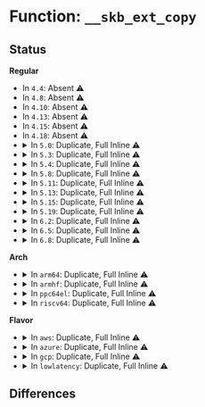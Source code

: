 # Function: <code>__skb_ext_copy</code>

## Status
<b>Regular</b>
<ul>
<li>
In <code>4.4</code>: Absent ⚠️
</li>
<li>
In <code>4.8</code>: Absent ⚠️
</li>
<li>
In <code>4.10</code>: Absent ⚠️
</li>
<li>
In <code>4.13</code>: Absent ⚠️
</li>
<li>
In <code>4.15</code>: Absent ⚠️
</li>
<li>
In <code>4.18</code>: Absent ⚠️
</li>
<li>
<details>
<summary>In <code>5.0</code>: Duplicate, Full Inline ⚠️</summary>

**Collision:** Static Duplication

**Inline:** Full

**Transformation:** False

**Instances:**

```
In net/core/skbuff.c (ffffffff8189c011)
Location: include/linux/skbuff.h:3945
Inline: True
Inline callers:
  - net/core/skbuff.c:__copy_skb_header
```
```
In net/ipv4/ip_output.c (ffffffff81918fdb)
Location: include/linux/skbuff.h:3945
Inline: True
Inline callers:
  - net/ipv4/ip_output.c:ip_copy_metadata
```
```
In net/ipv6/ip6_output.c (ffffffff819958d8)
Location: include/linux/skbuff.h:3945
Inline: True
Inline callers:
  - net/ipv6/ip6_output.c:ip6_copy_metadata
```
</details>
</li>
<li>
<details>
<summary>In <code>5.3</code>: Duplicate, Full Inline ⚠️</summary>

**Collision:** Static Duplication

**Inline:** Full

**Transformation:** False

**Instances:**

```
In net/core/skbuff.c (ffffffff818e68bf)
Location: include/linux/skbuff.h:4052
Inline: True
Inline callers:
  - net/core/skbuff.c:__copy_skb_header
```
```
In net/ipv4/ip_output.c (ffffffff8197b103)
Location: include/linux/skbuff.h:4052
Inline: True
Inline callers:
  - net/ipv4/ip_output.c:ip_copy_metadata
```
```
In net/ipv6/ip6_output.c (ffffffff81a01190)
Location: include/linux/skbuff.h:4052
Inline: True
Inline callers:
  - net/ipv6/ip6_output.c:ip6_copy_metadata
```
</details>
</li>
<li>
<details>
<summary>In <code>5.4</code>: Duplicate, Full Inline ⚠️</summary>

**Collision:** Static Duplication

**Inline:** Full

**Transformation:** False

**Instances:**

```
In net/core/skbuff.c (ffffffff81918a07)
Location: include/linux/skbuff.h:4124
Inline: True
Inline callers:
  - net/core/skbuff.c:__copy_skb_header
```
```
In net/ipv4/ip_output.c (ffffffff819b1a73)
Location: include/linux/skbuff.h:4124
Inline: True
Inline callers:
  - net/ipv4/ip_output.c:ip_copy_metadata
```
```
In net/ipv6/ip6_output.c (ffffffff81a37d6c)
Location: include/linux/skbuff.h:4124
Inline: True
Inline callers:
  - net/ipv6/ip6_output.c:ip6_copy_metadata
```
</details>
</li>
<li>
<details>
<summary>In <code>5.8</code>: Duplicate, Full Inline ⚠️</summary>

**Collision:** Static Duplication

**Inline:** Full

**Transformation:** False

**Instances:**

```
In net/core/skbuff.c (ffffffff819ec84e)
Location: include/linux/skbuff.h:4164
Inline: True
Inline callers:
  - net/core/skbuff.c:__copy_skb_header
```
```
In net/ipv4/ip_output.c (ffffffff81a9c2ad)
Location: include/linux/skbuff.h:4164
Inline: True
Inline callers:
  - net/ipv4/ip_output.c:ip_copy_metadata
```
```
In net/ipv6/ip6_output.c (ffffffff81b2dd3a)
Location: include/linux/skbuff.h:4164
Inline: True
Inline callers:
  - net/ipv6/ip6_output.c:ip6_copy_metadata
```
</details>
</li>
<li>
<details>
<summary>In <code>5.11</code>: Duplicate, Full Inline ⚠️</summary>

**Collision:** Static Duplication

**Inline:** Full

**Transformation:** False

**Instances:**

```
In net/core/skbuff.c (ffffffff819ec50e)
Location: include/linux/skbuff.h:4193
Inline: True
Inline callers:
  - net/core/skbuff.c:__copy_skb_header
```
```
In net/ipv4/ip_output.c (ffffffff81aa610d)
Location: include/linux/skbuff.h:4193
Inline: True
Inline callers:
  - net/ipv4/ip_output.c:ip_copy_metadata
```
```
In net/ipv4/tcp_output.c (ffffffff81acafb6)
Location: include/linux/skbuff.h:4193
Inline: True
Inline callers:
  - net/ipv4/tcp_output.c:tcp_mtu_probe
  - net/ipv4/tcp_output.c:tso_fragment
  - net/ipv4/tcp_output.c:tcp_fragment
```
```
In net/ipv6/ip6_output.c (ffffffff81b3c78a)
Location: include/linux/skbuff.h:4193
Inline: True
Inline callers:
  - net/ipv6/ip6_output.c:ip6_copy_metadata
```
</details>
</li>
<li>
<details>
<summary>In <code>5.13</code>: Duplicate, Full Inline ⚠️</summary>

**Collision:** Static Duplication

**Inline:** Full

**Transformation:** False

**Instances:**

```
In net/core/skbuff.c (ffffffff819d29fe)
Location: include/linux/skbuff.h:4257
Inline: True
Inline callers:
  - net/core/skbuff.c:__copy_skb_header
```
```
In net/ipv4/ip_output.c (ffffffff81a912cd)
Location: include/linux/skbuff.h:4257
Inline: True
Inline callers:
  - net/ipv4/ip_output.c:ip_copy_metadata
```
```
In net/ipv4/tcp_output.c (ffffffff81ab5f9c)
Location: include/linux/skbuff.h:4257
Inline: True
Inline callers:
  - net/ipv4/tcp_output.c:tcp_mtu_probe
  - net/ipv4/tcp_output.c:tso_fragment
  - net/ipv4/tcp_output.c:tcp_fragment
```
```
In net/ipv6/ip6_output.c (ffffffff81b29bea)
Location: include/linux/skbuff.h:4257
Inline: True
Inline callers:
  - net/ipv6/ip6_output.c:ip6_copy_metadata
```
</details>
</li>
<li>
<details>
<summary>In <code>5.15</code>: Duplicate, Full Inline ⚠️</summary>

**Collision:** Static Duplication

**Inline:** Full

**Transformation:** False

**Instances:**

```
In net/core/skbuff.c (ffffffff81a82672)
Location: include/linux/skbuff.h:4295
Inline: True
Inline callers:
  - net/core/skbuff.c:__copy_skb_header
```
```
In net/ipv4/ip_output.c (ffffffff81b4c683)
Location: include/linux/skbuff.h:4295
Inline: True
Inline callers:
  - net/ipv4/ip_output.c:ip_copy_metadata
```
```
In net/ipv4/tcp_output.c (ffffffff81b72fec)
Location: include/linux/skbuff.h:4295
Inline: True
Inline callers:
  - net/ipv4/tcp_output.c:tcp_mtu_probe
  - net/ipv4/tcp_output.c:tso_fragment
  - net/ipv4/tcp_output.c:tcp_fragment
```
```
In net/ipv6/ip6_output.c (ffffffff81bef7be)
Location: include/linux/skbuff.h:4295
Inline: True
Inline callers:
  - net/ipv6/ip6_output.c:ip6_copy_metadata
```
</details>
</li>
<li>
<details>
<summary>In <code>5.19</code>: Duplicate, Full Inline ⚠️</summary>

**Collision:** Static Duplication

**Inline:** Full

**Transformation:** False

**Instances:**

```
In net/core/skbuff.c (ffffffff81bf7066)
Location: include/linux/skbuff.h:4717
Inline: True
Inline callers:
  - net/core/skbuff.c:__copy_skb_header
```
```
In net/ipv4/ip_output.c (ffffffff81cd9d0d)
Location: include/linux/skbuff.h:4717
Inline: True
Inline callers:
  - net/ipv4/ip_output.c:ip_copy_metadata
```
```
In net/ipv4/tcp_output.c (ffffffff81d02703)
Location: include/linux/skbuff.h:4717
Inline: True
Inline callers:
  - net/ipv4/tcp_output.c:tcp_mtu_probe
  - net/ipv4/tcp_output.c:tso_fragment
  - net/ipv4/tcp_output.c:tcp_fragment
```
```
In net/ipv6/ip6_output.c (ffffffff81d882dc)
Location: include/linux/skbuff.h:4717
Inline: True
Inline callers:
  - net/ipv6/ip6_output.c:ip6_copy_metadata
```
</details>
</li>
<li>
<details>
<summary>In <code>6.2</code>: Duplicate, Full Inline ⚠️</summary>

**Collision:** Static Duplication

**Inline:** Full

**Transformation:** False

**Instances:**

```
In net/core/skbuff.c (ffffffff81da5fd6)
Location: include/linux/skbuff.h:4613
Inline: True
Inline callers:
  - net/core/skbuff.c:__copy_skb_header
```
```
In net/ipv4/ip_output.c (ffffffff81e9a49d)
Location: include/linux/skbuff.h:4613
Inline: True
Inline callers:
  - net/ipv4/ip_output.c:ip_copy_metadata
```
```
In net/ipv4/tcp_output.c (ffffffff81ec78e3)
Location: include/linux/skbuff.h:4613
Inline: True
Inline callers:
  - net/ipv4/tcp_output.c:tcp_mtu_probe
  - net/ipv4/tcp_output.c:tso_fragment
  - net/ipv4/tcp_output.c:tcp_fragment
```
```
In net/ipv6/ip6_output.c (ffffffff81f5608c)
Location: include/linux/skbuff.h:4613
Inline: True
Inline callers:
  - net/ipv6/ip6_output.c:ip6_copy_metadata
```
</details>
</li>
<li>
<details>
<summary>In <code>6.5</code>: Duplicate, Full Inline ⚠️</summary>

**Collision:** Static Duplication

**Inline:** Full

**Transformation:** False

**Instances:**

```
In net/core/skbuff.c (ffffffff81e150c0)
Location: include/linux/skbuff.h:4645
Inline: True
Inline callers:
  - net/core/skbuff.c:__copy_skb_header
```
```
In net/ipv4/ip_output.c (ffffffff81ef8df7)
Location: include/linux/skbuff.h:4645
Inline: True
Inline callers:
  - net/ipv4/ip_output.c:ip_copy_metadata
```
```
In net/ipv4/tcp_output.c (ffffffff81f26798)
Location: include/linux/skbuff.h:4645
Inline: True
Inline callers:
  - net/ipv4/tcp_output.c:tcp_write_xmit
  - net/ipv4/tcp_output.c:tcp_mtu_probe
  - net/ipv4/tcp_output.c:tcp_fragment
```
```
In net/ipv6/ip6_output.c (ffffffff81fb5a58)
Location: include/linux/skbuff.h:4645
Inline: True
Inline callers:
  - net/ipv6/ip6_output.c:ip6_copy_metadata
```
</details>
</li>
<li>
<details>
<summary>In <code>6.8</code>: Duplicate, Full Inline ⚠️</summary>

**Collision:** Static Duplication

**Inline:** Full

**Transformation:** False

**Instances:**

```
In net/core/skbuff.c (ffffffff81ed2460)
Location: include/linux/skbuff.h:4685
Inline: True
Inline callers:
  - net/core/skbuff.c:__copy_skb_header
```
```
In net/ipv4/ip_output.c (ffffffff81fbcd17)
Location: include/linux/skbuff.h:4685
Inline: True
Inline callers:
  - net/ipv4/ip_output.c:ip_copy_metadata
```
```
In net/ipv4/tcp_output.c (ffffffff81feb178)
Location: include/linux/skbuff.h:4685
Inline: True
Inline callers:
  - net/ipv4/tcp_output.c:tcp_write_xmit
  - net/ipv4/tcp_output.c:tcp_mtu_probe
  - net/ipv4/tcp_output.c:tcp_fragment
```
```
In net/ipv6/ip6_output.c (ffffffff82083128)
Location: include/linux/skbuff.h:4685
Inline: True
Inline callers:
  - net/ipv6/ip6_output.c:ip6_copy_metadata
```
</details>
</li>
</ul>
<b>Arch</b>
<ul>
<li>
<details>
<summary>In <code>arm64</code>: Duplicate, Full Inline ⚠️</summary>

**Collision:** Static Duplication

**Inline:** Full

**Transformation:** False

**Instances:**

```
In net/core/skbuff.c (ffff800010bb47cc)
Location: include/linux/skbuff.h:4124
Inline: True
Inline callers:
  - net/core/skbuff.c:__copy_skb_header
```
```
In net/ipv4/ip_output.c (ffff800010c62438)
Location: include/linux/skbuff.h:4124
Inline: True
Inline callers:
  - net/ipv4/ip_output.c:ip_copy_metadata
```
```
In net/ipv6/ip6_output.c (ffff800010cf84e0)
Location: include/linux/skbuff.h:4124
Inline: True
Inline callers:
  - net/ipv6/ip6_output.c:ip6_copy_metadata
```
</details>
</li>
<li>
<details>
<summary>In <code>armhf</code>: Duplicate, Full Inline ⚠️</summary>

**Collision:** Static Duplication

**Inline:** Full

**Transformation:** False

**Instances:**

```
In net/core/skbuff.c (c0cd0584)
Location: include/linux/skbuff.h:4124
Inline: True
Inline callers:
  - net/core/skbuff.c:__copy_skb_header
```
```
In net/ipv4/ip_output.c (c0d71c48)
Location: include/linux/skbuff.h:4124
Inline: True
Inline callers:
  - net/ipv4/ip_output.c:ip_copy_metadata
```
```
In net/ipv6/ip6_output.c (c0dffc4c)
Location: include/linux/skbuff.h:4124
Inline: True
Inline callers:
  - net/ipv6/ip6_output.c:ip6_copy_metadata
```
</details>
</li>
<li>
<details>
<summary>In <code>ppc64el</code>: Duplicate, Full Inline ⚠️</summary>

**Collision:** Static Duplication

**Inline:** Full

**Transformation:** False

**Instances:**

```
In net/core/skbuff.c (c000000000c87ac4)
Location: include/linux/skbuff.h:4124
Inline: True
Inline callers:
  - net/core/skbuff.c:__copy_skb_header
```
```
In net/ipv4/ip_output.c (c000000000d65700)
Location: include/linux/skbuff.h:4124
Inline: True
Inline callers:
  - net/ipv4/ip_output.c:ip_copy_metadata
```
```
In net/ipv6/ip6_output.c (c000000000e204c0)
Location: include/linux/skbuff.h:4124
Inline: True
Inline callers:
  - net/ipv6/ip6_output.c:ip6_copy_metadata
```
</details>
</li>
<li>
<details>
<summary>In <code>riscv64</code>: Duplicate, Full Inline ⚠️</summary>

**Collision:** Static Duplication

**Inline:** Full

**Transformation:** False

**Instances:**

```
In net/core/skbuff.c (ffffffe00074252e)
Location: include/linux/skbuff.h:4124
Inline: True
Inline callers:
  - net/core/skbuff.c:__copy_skb_header
```
```
In net/ipv4/ip_output.c (ffffffe0007c9fca)
Location: include/linux/skbuff.h:4124
Inline: True
Inline callers:
  - net/ipv4/ip_output.c:ip_copy_metadata
```
```
In net/ipv6/ip6_output.c (ffffffe0008442b6)
Location: include/linux/skbuff.h:4124
Inline: True
Inline callers:
  - net/ipv6/ip6_output.c:ip6_copy_metadata
```
</details>
</li>
</ul>
<b>Flavor</b>
<ul>
<li>
<details>
<summary>In <code>aws</code>: Duplicate, Full Inline ⚠️</summary>

**Collision:** Static Duplication

**Inline:** Full

**Transformation:** False

**Instances:**

```
In net/core/skbuff.c (ffffffff818b8a07)
Location: include/linux/skbuff.h:4124
Inline: True
Inline callers:
  - net/core/skbuff.c:__copy_skb_header
```
```
In net/ipv4/ip_output.c (ffffffff819518e3)
Location: include/linux/skbuff.h:4124
Inline: True
Inline callers:
  - net/ipv4/ip_output.c:ip_copy_metadata
```
```
In net/ipv6/ip6_output.c (ffffffff819d73fc)
Location: include/linux/skbuff.h:4124
Inline: True
Inline callers:
  - net/ipv6/ip6_output.c:ip6_copy_metadata
```
</details>
</li>
<li>
<details>
<summary>In <code>azure</code>: Duplicate, Full Inline ⚠️</summary>

**Collision:** Static Duplication

**Inline:** Full

**Transformation:** False

**Instances:**

```
In net/core/skbuff.c (ffffffff81872957)
Location: include/linux/skbuff.h:4124
Inline: True
Inline callers:
  - net/core/skbuff.c:__copy_skb_header
```
```
In net/ipv4/ip_output.c (ffffffff8190b3d3)
Location: include/linux/skbuff.h:4124
Inline: True
Inline callers:
  - net/ipv4/ip_output.c:ip_copy_metadata
```
```
In net/ipv6/ip6_output.c (ffffffff819941bc)
Location: include/linux/skbuff.h:4124
Inline: True
Inline callers:
  - net/ipv6/ip6_output.c:ip6_copy_metadata
```
</details>
</li>
<li>
<details>
<summary>In <code>gcp</code>: Duplicate, Full Inline ⚠️</summary>

**Collision:** Static Duplication

**Inline:** Full

**Transformation:** False

**Instances:**

```
In net/core/skbuff.c (ffffffff81909a07)
Location: include/linux/skbuff.h:4124
Inline: True
Inline callers:
  - net/core/skbuff.c:__copy_skb_header
```
```
In net/ipv4/ip_output.c (ffffffff819bc0b3)
Location: include/linux/skbuff.h:4124
Inline: True
Inline callers:
  - net/ipv4/ip_output.c:ip_copy_metadata
```
```
In net/ipv6/ip6_output.c (ffffffff81a41e7c)
Location: include/linux/skbuff.h:4124
Inline: True
Inline callers:
  - net/ipv6/ip6_output.c:ip6_copy_metadata
```
</details>
</li>
<li>
<details>
<summary>In <code>lowlatency</code>: Duplicate, Full Inline ⚠️</summary>

**Collision:** Static Duplication

**Inline:** Full

**Transformation:** False

**Instances:**

```
In net/core/skbuff.c (ffffffff8192ab07)
Location: include/linux/skbuff.h:4124
Inline: True
Inline callers:
  - net/core/skbuff.c:__copy_skb_header
```
```
In net/ipv4/ip_output.c (ffffffff819c59c3)
Location: include/linux/skbuff.h:4124
Inline: True
Inline callers:
  - net/ipv4/ip_output.c:ip_copy_metadata
```
```
In net/ipv6/ip6_output.c (ffffffff81a4db0c)
Location: include/linux/skbuff.h:4124
Inline: True
Inline callers:
  - net/ipv6/ip6_output.c:ip6_copy_metadata
```
</details>
</li>
</ul>

## Differences
